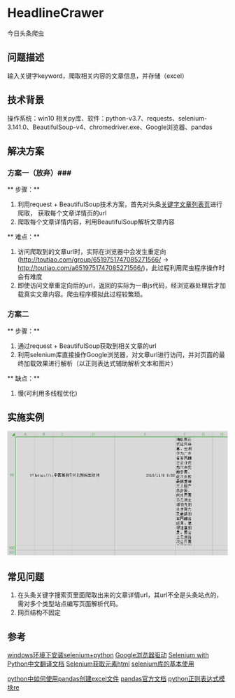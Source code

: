 # HeadlineCrawer  #
今日头条爬虫
  
## 问题描述 ##
输入关键字keyword，爬取相关内容的文章信息，并存储（excel）

## 技术背景 ##
操作系统：win10
相关py库、软件：python-v3.7、requests、selenium-3.141.0、BeautifulSoup-v4、chromedriver.exe、Google浏览器、pandas

## 解决方案 ##
### 方案一（放弃）###

** 步骤：**
1. 利用request + BeautifulSoup技术方案，首先对头条[关键字文章列表页](https://www.toutiao.com/search/?keyword=%E5%9B%BE%E7%89%87)进行爬取，
获取每个文章详情页的url
2. 爬取每个文章详情内容，利用BeautifulSoup解析文章内容

** 难点：**
1. 访问爬取到的文章url时，实际在浏览器中会发生重定向(http://toutiao.com/group/6519751747085271566/ -> http://toutiao.com/a6519751747085271566/)，此过程利用爬虫程序操作时会有难度
2. 即使访问文章重定向后的url，返回的实际为一串js代码，经浏览器处理后才加载真实文章内容。爬虫程序模拟此过程较繁琐。

### 方案二 ###
** 步骤：**
1. 通过request + BeautifulSoup获取到相关文章的url
2. 利用selenium库直接操作Google浏览器，对文章url进行访问，并对页面的最终加载效果进行解析（以正则表达式辅助解析文本和图片）

** 缺点：**
1. 慢(可利用多线程优化)

## 实施实例 ##
![展示1](./display/display1.png)

## 常见问题 ##
1. 在头条关键字搜索页里面爬取出来的文章详情url，其url不全是头条站点的，需对多个类型站点编写页面解析代码。
2. 网页结构不固定

## 参考 ##

[windows环境下安装selenium+python](https://www.cnblogs.com/onetheway2018/p/8568910.html)
[Google浏览器驱动](http://npm.taobao.org/mirrors/chromedriver/)
[Selenium with Python中文翻译文档](https://selenium-python-zh.readthedocs.io/en/latest/index.html)
[Selenium获取元素html](https://www.cnblogs.com/youngleesin/p/10449050.html)
[selenium库的基本使用](https://www.jianshu.com/p/3aa45532e179)

[python中如何使用pandas创建excel文件](https://jingyan.baidu.com/article/ca41422f79039c1eaf99ed73.html)
[pandas官方文档](https://pandas.pydata.org/)
[python正则表达式模块re](https://www.docs4dev.com/docs/zh/python/3.7.2rc1/all/library-re.html)